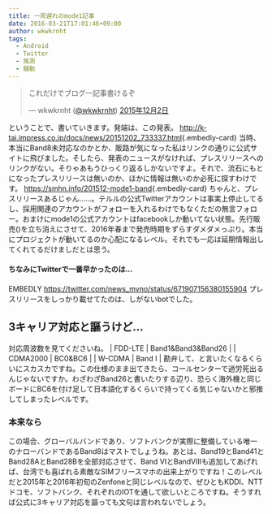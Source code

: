 ```yaml
---
title: 一周遅れのmode1記事
date: 2016-03-21T17:01:46+09:00
author: wkwkrnht
tags:
  - Android
  - Twitter
  - 推測
  - 騒動
---
```

<blockquote class="twitter-tweet" data-lang="ja">
  <p dir="ltr" lang="ja">
    これだけでブログ一記事書けるぞ
  </p>
  <p>
    — wkwkrnht (<a href="http://twitter.com/wkwkrnht" target="_blank" rel="noopener nofollow">@wkwkrnht</a>) <a href="https://twitter.com/wkwkrnht/status/672046405981044736">2015年12月2日</a>
  </p>
</blockquote>

ということで、書いていきます。発端は、この発表。
<http://k-tai.impress.co.jp/docs/news/20151202_733337.html>{.embedly-card}
当時、本当にBand8未対応なのかとか、販路が気になった私はリンクの通りに公式サイトに飛びました。そしたら、発表のニュースがなければ、プレスリリースへのリンクがない。そりゃあもうひっくり返るしかないですよ。それで、流石にもとになったプレスリリースは無いのか、ほかに情報は無いのか必死に探すわけです。
<https://smhn.info/201512-mode1-band>{.embedly-card}
ちゃんと、プレスリリースあるじゃん……。テルルの公式Twitterアカウントは事実上停止してるし、採用関連のアカウントがフォローを入れるわけでもなくただの無言フォロー。おまけにmode1の公式アカウントはfacebookしか動いてない状態。先行販売()を立ち消えにさせて、2016年春まで発売時期をずらすダメダメっぷり。本当にプロジェクトが動いてるのか心配になるレベル。それでも一応は延期情報出してくれてるだけましだとは思う。

#### ちなみにTwitterで一番早かったのは…

EMBEDLY https://twitter.com/news_mvno/status/671907156380155904
プレスリリースをしっかり載せてたのは、しがないbotでした。

## 3キャリア対応と謳うけど…

対応周波数を見てくださいね。
| FDD-LTE | Band1&Band3&Band26 |
| CDMA2000 | BC0&BC6 |
| W-CDMA | Band I |
勘弁して、と言いたくなるくらいにスカスカですね。この仕様のまま出てきたら、コールセンターで過労死出るんじゃないですか。わざわざBand26と書いたりする辺り、恐らく海外機と同じボードにBC6を付け足して日本語化するくらいで持ってくる気じゃないかと邪推してしまったレベルです。

### 本来なら

この場合、グローバルバンドであり、ソフトバンクが実際に整備している唯一のナローバンドであるBand8はマストでしょうね。あとは、Band19とBand41とBand28AとBand28Bを全部対応させて、Band VIとBandVIIIも追加してあげれば、台湾でも喜ばれる素敵なSIMフリースマホの出来上がりですね！このレベルだと2015年と2016年初旬のZenfoneと同じレベルなので、ぜひともKDDI、NTT ドコモ、ソフトバンク、それぞれのIOTを通して欲しいところですね。そうすれば公式に3キャリア対応を謳っても文句は言われないでしょう。